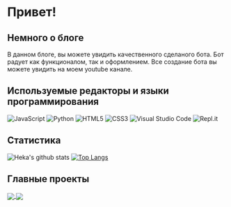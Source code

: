 # Привет!

## Немного о блоге
В данном блоге, вы можете увидить качественного сделаного бота. Бот радует как функционалом, так и оформлением. Все создание бота вы можете увидить на моем youtube канале.

## Используемые редакторы и языки программирования
![JavaScript](https://shields.io/badge/-JavaScript-090909?style=for-the-badge&logo=javascript)
![Python](https://shields.io/badge/-Python-090909?style=for-the-badge&logo=python)
![HTML5](https://shields.io/badge/-HTML5-090909?style=for-the-badge&logo=html5)
![CSS3](https://shields.io/badge/-CSS3-090909?style=for-the-badge&logo=css3&logoColor=0078be)
![Visual Studio Code](https://shields.io/badge/-Visual_Studio_Code-090909?style=for-the-badge&logo=visual-studio-code&logoColor=19b5f6)
![Repl.it](https://shields.io/badge/-Repl.it-090909?style=for-the-badge&logo=repl.it)

## Статистика
![Heka's github stats](https://github-readme-stats.vercel.app/api?username=HekaHub&show_icons=true&theme=merko&bg_color=010101) [![Top Langs](https://github-readme-stats.vercel.app/api/top-langs/?username=HekaHub&show_icons=true&theme=merko&bg_color=010101&layout=compact)](https://github.com/anuraghazra/github-readme-stats)

## Главные проекты
<a href="https://github.com/HekaHub/discord-bot">
  <img align="center" src="https://github-readme-stats.vercel.app/api/pin/?username=HekaHub&repo=discord-bot&title_color=9c3&text_color=fff&icon_color=9c6&bg_color=010101" />
</a>

<a href="https://github.com/HekaHub/discord-bot-python">
  <img align="center" src="https://github-readme-stats.vercel.app/api/pin/?username=HekaHub&repo=discord-bot-python&title_color=9c3&text_color=fff&icon_color=9c6&bg_color=010101" />
</a>
